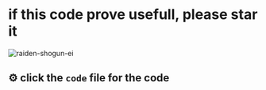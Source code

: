 
# if this code prove usefull, please star it 
![raiden-shogun-ei](https://github.com/yahalloe/MyAnimeList-About-me-code/assets/147316835/3a4c3ffa-38c5-4b53-bc5e-fc13a15633f9)

## ⚙️ click the `code` file for the code

